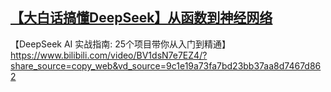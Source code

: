 
## [【大白话搞懂DeepSeek】从函数到神经网络](https://b23.tv/simn9R2)


【DeepSeek AI 实战指南: 25个项目带你从入门到精通】 https://www.bilibili.com/video/BV1dsN7e7EZ4/?share_source=copy_web&vd_source=9c1e19a73fa7bd23bb37aa8d7467d862

